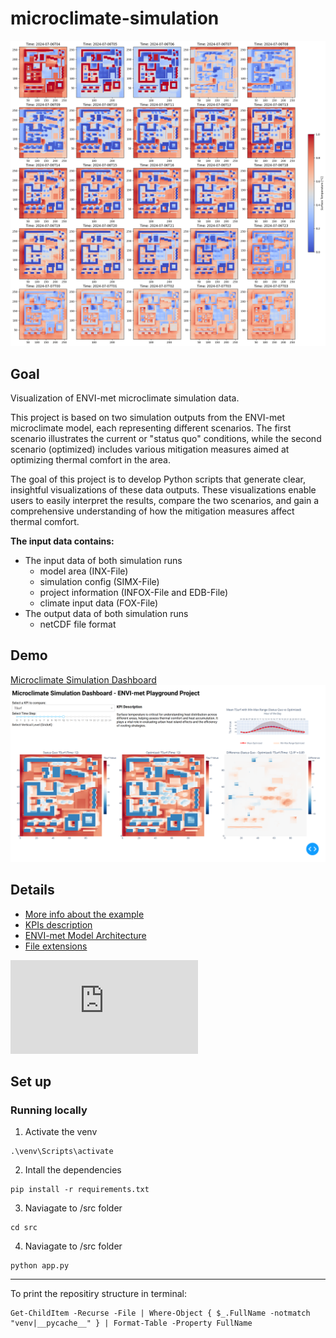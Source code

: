 # microclimate-simulation

![Surface Temperature plot (TSurf)](assets/TSurf_output_statusquo.png)

## Goal

Visualization of ENVI-met microclimate simulation data.

This project is based on two simulation outputs from the ENVI-met microclimate
model, each representing different scenarios. The first scenario illustrates the
current or "status quo" conditions, while the second scenario (optimized) includes
various mitigation measures aimed at optimizing thermal comfort in the area.

The goal of this project is to develop Python scripts that generate clear, insightful visualizations
of these data outputs. These visualizations enable users to easily interpret
the results, compare the two scenarios, and gain a comprehensive understanding
of how the mitigation measures affect thermal comfort.

**The input data contains:**

- The input data of both simulation runs
  - model area (INX-File)
  - simulation config (SIMX-File)
  - project information (INFOX-File and EDB-File)
  - climate input data (FOX-File)
- The output data of both simulation runs
  - netCDF file format

## Demo

[Microclimate Simulation Dashboard](https://microclimate-simulation.onrender.com/)
![Dashboard](assets/dashboard.png)

## Details

- [More info about the example](https://envi-met.info/doku.php?id=examples:playground)
- [KPIs description](https://envi-met.info/doku.php?id=filereference:output:atmosphere)
- [ENVI-met Model Architecture](https://envi-met.info/doku.php?id=intro:modelconept)
- [File extensions](data/file_extensions.md)

![The Playground model](https://envi-met.info/lib/exe/fetch.php?w=800&tok=812d4d&media=examples:2024-09-13_21h01_27.png)

## Set up

### Running locally

1. Activate the venv

```
.\venv\Scripts\activate
```

2. Intall the dependencies

```
pip install -r requirements.txt
```

3. Naviagate to /src folder

```
cd src
```

4. Naviagate to /src folder

```
python app.py
```

---

To print the repositiry structure in terminal:

```
Get-ChildItem -Recurse -File | Where-Object { $_.FullName -notmatch "venv|__pycache__" } | Format-Table -Property FullName
```

